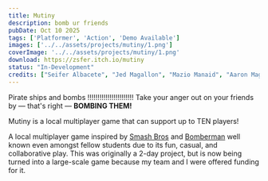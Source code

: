 ```yaml
---
title: Mutiny
description: bomb ur friends
pubDate: Oct 10 2025
tags: ['Platformer', 'Action', 'Demo Available']
images: ['../../assets/projects/mutiny/1.png']
coverImage: '../../assets/projects/mutiny/1.png'
download: https://zsfer.itch.io/mutiny
status: "In-Development"
credits: ["Seifer Albacete", "Jed Magallon", "Mazio Manaid", "Aaron Magat", "Christina Pangue", "Andrei Quirante"]
---
```


Pirate ships and bombs !!!!!!!!!!!!!!!!!!!!!!! Take your anger out on your friends by — that's right — **BOMBING THEM!**

Mutiny is a local multiplayer game that can support up to TEN players!

A local multiplayer game inspired by <u>Smash Bros</u> and <u>Bomberman</u> well known even amongst fellow students due to its fun, casual, and collaborative play. This was originally a 2-day project, but is now being turned into a large-scale game because my team and I were offered funding for it.
